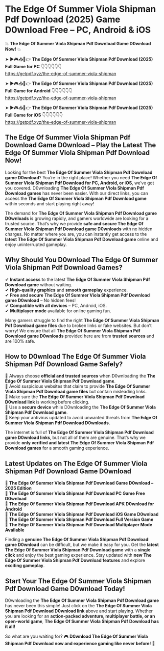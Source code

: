 # The Edge Of Summer Viola Shipman Pdf Download (2025) Game D0wnload Free – PC, Android & iOS

💥 **The Edge Of Summer Viola Shipman Pdf Download Game D0wnload Now!** 💥  

➤ ►🎮📥📱👉 **The Edge Of Summer Viola Shipman Pdf Download (2025) Full Game for PC** 👇👇👇👇👇👇  
https://getpdf.xyz/the-edge-of-summer-viola-shipman  

➤ ►🎮📥📱👉 **The Edge Of Summer Viola Shipman Pdf Download (2025) Full Game for Android** 👇👇👇👇👇👇  
https://getpdf.xyz/the-edge-of-summer-viola-shipman  

➤ ►🎮📥📱👉 **The Edge Of Summer Viola Shipman Pdf Download (2025) Full Game for iOS** 👇👇👇👇👇👇  
https://getpdf.xyz/the-edge-of-summer-viola-shipman  

## The Edge Of Summer Viola Shipman Pdf Download Game D0wnload – Play the Latest The Edge Of Summer Viola Shipman Pdf Download Now!

Looking for the best **The Edge Of Summer Viola Shipman Pdf Download game D0wnload**? You’re in the right place! Whether you need **The Edge Of Summer Viola Shipman Pdf Download for PC, Android, or iOS**, we’ve got you covered. D0wnloading **The Edge Of Summer Viola Shipman Pdf Download games** has never been easier. With our direct links, you can access the **The Edge Of Summer Viola Shipman Pdf Download game** within seconds and start playing right away!  

The demand for **The Edge Of Summer Viola Shipman Pdf Download game D0wnloads** is growing rapidly, and gamers worldwide are looking for a trusted source. That’s why we provide **safe and secure The Edge Of Summer Viola Shipman Pdf Download game D0wnloads** with no hidden charges. No matter where you are, you can instantly get access to the **latest The Edge Of Summer Viola Shipman Pdf Download game** online and enjoy uninterrupted gameplay.  

## **Why Should You D0wnload The Edge Of Summer Viola Shipman Pdf Download Games?**  

✔ **Instant access** to the latest **The Edge Of Summer Viola Shipman Pdf Download game** without waiting.  
✔ **High-quality graphics** and **smooth gameplay** experience.  
✔ **Free and secure The Edge Of Summer Viola Shipman Pdf Download game D0wnload** – No hidden fees!  
✔ **Compatible with all devices** – PC, Android, iOS.  
✔ **Multiplayer mode** available for online gaming fun.  

Many gamers struggle to find the right **The Edge Of Summer Viola Shipman Pdf Download game files** due to broken links or fake websites. But don’t worry! We ensure that all **The Edge Of Summer Viola Shipman Pdf Download game D0wnloads** provided here are from **trusted sources** and are 100% safe.  

## **How to D0wnload The Edge Of Summer Viola Shipman Pdf Download Game Safely?**  

📌 Always choose **official and trusted sources** when D0wnloading the **The Edge Of Summer Viola Shipman Pdf Download game**.  
📌 Avoid suspicious websites that claim to provide **The Edge Of Summer Viola Shipman Pdf Download game files** but contain misleading links.  
📌 Make sure the **The Edge Of Summer Viola Shipman Pdf Download D0wnload link** is working before clicking.  
📌 Use a **secure device** while D0wnloading the **The Edge Of Summer Viola Shipman Pdf Download game**.  
📌 Keep your antivirus updated to avoid unwanted threats from **The Edge Of Summer Viola Shipman Pdf Download D0wnloads**.  

The internet is full of **The Edge Of Summer Viola Shipman Pdf Download game D0wnload links**, but not all of them are genuine. That’s why we provide **only verified and latest The Edge Of Summer Viola Shipman Pdf Download games** for a smooth gaming experience.  

## **Latest Updates on The Edge Of Summer Viola Shipman Pdf Download Game D0wnload**  

🔹 **The Edge Of Summer Viola Shipman Pdf Download Game D0wnload – 2025 Edition**  
🔹 **The Edge Of Summer Viola Shipman Pdf Download PC Game Free D0wnload**  
🔹 **The Edge Of Summer Viola Shipman Pdf Download APK D0wnload for Android**  
🔹 **The Edge Of Summer Viola Shipman Pdf Download iOS Game D0wnload**  
🔹 **The Edge Of Summer Viola Shipman Pdf Download Full Version Game**  
🔹 **The Edge Of Summer Viola Shipman Pdf Download Multiplayer Mode Available**  

Finding a **genuine The Edge Of Summer Viola Shipman Pdf Download game D0wnload** can be difficult, but we make it easy for you. Get the **latest The Edge Of Summer Viola Shipman Pdf Download game** with a **single click** and enjoy the best gaming experience. Stay updated with **new The Edge Of Summer Viola Shipman Pdf Download features** and explore **exciting gameplay**.  

## **Start Your The Edge Of Summer Viola Shipman Pdf Download Game D0wnload Today!**  

D0wnloading the **The Edge Of Summer Viola Shipman Pdf Download game** has never been this simple! Just click on the **The Edge Of Summer Viola Shipman Pdf Download D0wnload link** above and start playing. Whether you are looking for an **action-packed adventure, multiplayer battle, or an open-world game**, **The Edge Of Summer Viola Shipman Pdf Download has it all!**  

So what are you waiting for? 🎮 **D0wnload The Edge Of Summer Viola Shipman Pdf Download now and experience gaming like never before!** 🚀  